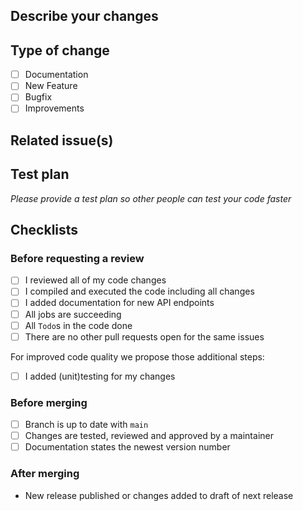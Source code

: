 ## Describe your changes

## Type of change

- [ ] Documentation
- [ ] New Feature
- [ ] Bugfix
- [ ] Improvements

## Related issue(s)

## Test plan

_Please provide a test plan so other people can test your code faster_
## Checklists

### Before requesting a review

- [ ] I reviewed all of my code changes
- [ ] I compiled and executed the code including all changes
- [ ] I added documentation for new API endpoints
- [ ] All jobs are succeeding
- [ ] All `Todo`s in the code done
- [ ] There are no other pull requests open for the same issues

For improved code quality we propose those additional steps:

- [ ] I added (unit)testing for my changes

### Before merging

- [ ] Branch is up to date with `main`
- [ ] Changes are tested, reviewed and approved by a maintainer
- [ ] Documentation states the newest version number

### After merging

- New release published or changes added to draft of next release

